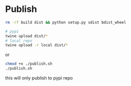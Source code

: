 # Publish

```bash
rm -rf build dist && python setup.py sdist bdist_wheel

# pypi
twine upload dist/*
# local repo
twine upload -r local dist/*

```

or

```bash
chmod +x ./publish.sh
./publish.sh
```

this will only publish to pypi repo
